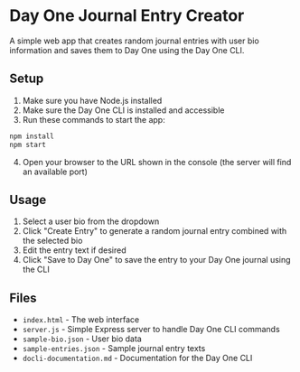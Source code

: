 # Day One Journal Entry Creator

A simple web app that creates random journal entries with user bio information and saves them to Day One using the Day One CLI.

## Setup

1. Make sure you have Node.js installed
2. Make sure the Day One CLI is installed and accessible
3. Run these commands to start the app:

```bash
npm install
npm start
```

4. Open your browser to the URL shown in the console (the server will find an available port)

## Usage

1. Select a user bio from the dropdown
2. Click "Create Entry" to generate a random journal entry combined with the selected bio
3. Edit the entry text if desired
4. Click "Save to Day One" to save the entry to your Day One journal using the CLI

## Files

- `index.html` - The web interface
- `server.js` - Simple Express server to handle Day One CLI commands
- `sample-bio.json` - User bio data
- `sample-entries.json` - Sample journal entry texts
- `docli-documentation.md` - Documentation for the Day One CLI